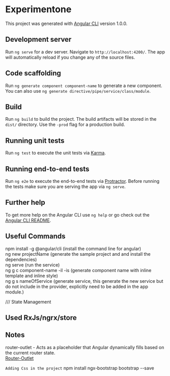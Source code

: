 # Experimentone

This project was generated with [Angular CLI](https://github.com/angular/angular-cli) version 1.0.0.

## Development server

Run `ng serve` for a dev server. Navigate to `http://localhost:4200/`. The app will automatically reload if you change any of the source files.

## Code scaffolding

Run `ng generate component component-name` to generate a new component. You can also use `ng generate directive/pipe/service/class/module`.

## Build

Run `ng build` to build the project. The build artifacts will be stored in the `dist/` directory. Use the `-prod` flag for a production build.

## Running unit tests

Run `ng test` to execute the unit tests via [Karma](https://karma-runner.github.io).

## Running end-to-end tests

Run `ng e2e` to execute the end-to-end tests via [Protractor](http://www.protractortest.org/).
Before running the tests make sure you are serving the app via `ng serve`.

## Further help

To get more help on the Angular CLI use `ng help` or go check out the [Angular CLI README](https://github.com/angular/angular-cli/blob/master/README.md).


## Useful Commands

npm install -g @angular/cli (install the command line for angular) <br/>
ng new projectName (generate the sample project and and install the dependencies)<br/>
ng serve (run the service)<br/>
ng g c component-name -il -is (generate component name with inline template and inline style)<br/>
ng g s nameOfService (generate service, this generate the new service but do not include in the provider, explicitly need to be added in the app module.) <br/>

/// State Management 

## Used RxJs/ngrx/store


## Notes
router-outlet - Acts as a placeholder that Angular dynamically fills based on the current router state. <br/>
[Router-Outlet](https://angular.io/docs/ts/latest/api/router/index/RouterOutlet-directive.html)
<br/>

`Adding Css in the project`
npm install ngx-bootstrap bootstrap --save 